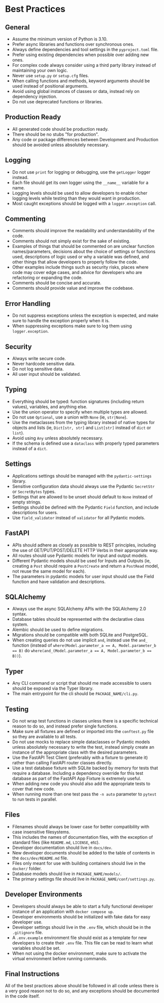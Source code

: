 # Best Practices

## General

- Assume the minimum version of Python is 3.10.
- Prefer async libraries and functions over synchronous ones.
- Always define dependencies and tool settings in the `pyproject.toml` file.
- Prefer using existing dependencies when possible over adding new ones.
- For complex code always consider using a third party library instead of maintaining your own logic.
- Never use `setup.py` or `setup.cfg` files.
- When calling functions and methods, keyword arguments should be used instead of positional arguments.
- Avoid using global instances of classes or data, instead rely on dependency injection.
- Do not use deprecated functions or libraries.

## Production Ready

- All generated code should be production ready.
- There should be no stubs "for production".
- Any code or package differences between Development and Production should be avoided unless absolutely necessary.

## Logging

- Do not use `print` for logging or debugging, use the `getLogger` logger instead.
- Each file should get its own logger using the `__name__` variable for a name.
- Logging levels should be used to allow developers to enable richer logging levels while testing than they would want in production.
- Most caught exceptions should be logged with a `logger.exception` call.

## Commenting

- Comments should improve the readability and understandability of the code.
- Comments should not simply exist for the sake of existing.
- Examples of things that should be commented on are unclear function names/parameters, decisions about the choice of settings or functions used, descriptions of logic used or why a variable was defined, and other things that allow developers to properly follow the code.
- Other examples include things such as security risks, places where code may cover edge cases, and advice for developers who are refactoring or expanding the code.
- Comments should be concise and accurate.
- Comments should provide value and improve the codebase.

## Error Handling

- Do not suppress exceptions unless the exception is expected, and make sure to handle the exception properly when it is.
- When suppressing exceptions make sure to log them using `logger.exception`.

## Security

- Always write secure code.
- Never hardcode sensitive data.
- Do not log sensitive data.
- All user input should be validated.

## Typing

- Everything should be typed: function signatures (including return values), variables, and anything else.
- Use the union operator to specify when multiple types are allowed.
- Do not use `Optional`, use a union with `None` (ie, `str|None`).
- Use the metaclasses from the typing library instead of native types for objects and lists (ie, `Dict[str, str]` and `List[str]` instead of `dict` or `list`).
- Avoid using `Any` unless absolutely necessary.
- If the schema is defined use a `dataclass` with properly typed parameters instead of a `dict`.

## Settings

- Applications settings should be managed with the `pydantic-settings` library.
- Sensitive configuration data should always use the Pydantic `SecretStr` or `SecretBytes` types.
- Settings that are allowed to be unset should default to `None` instead of empty strings.
- Settings should be defined with the Pydantic `Field` function, and include descriptions for users.
- Use `field_validator` instead of `validator` for all Pydantic models.

## FastAPI

- APIs should adhere as closely as possible to REST principles, including the use of GET/PUT/POST/DELETE HTTP Verbs in their appropriate way.
- All routes should use Pydantic models for input and output models.
- Different Pydantic models should be used for Inputs and Outputs (ie, creating a `Post` should require a `PostCreate` and return a `PostRead` model, not reuse the same model for each).
- The parameters in pydantic models for user input should use the Field function and have validation and descriptions.

## SQLAlchemy

- Always use the async SQLAlchemy APIs with the SQLAlchemy 2.0 syntax.
- Database tables should be represented with the declarative class system.
- Alembic should be used to define migrations.
- Migrations should be compatible with both SQLite and PostgreSQL.
- When creating queries do not use implicit `and`, instead use the `and_` function (instead of `where(Model.parameter_a == A, Model.parameter_b == B)` do `where(and_(Model.parameter_a == A, Model.parameter_b == B))`).

## Typer

- Any CLI command or script that should me made accessible to users should be exposed via the Typer library.
- The main entrypoint for the cli should be `PACKAGE_NAME/cli.py`.

## Testing

- Do not wrap test functions in classes unless there is a specific technical reason to do so, and instead prefer single functions.
- Make sure all fixtures are defined or imported into the `conftest.py` file so they are available to all tests.
- Do not use mocks to replace simple dataclasses or Pydantic models unless absolutely necessary to write the test, instead simply create an instance of the appropriate class with the desired parameters.
- Use the FastAPI Test Client (preferably with a fixture to generate it) rather than calling FastAPI router classes directly.
- Use a test database fixture with SQLite backed by memory for tests that require a database. Including a dependency override for this test database as part of the FastAPI App Fixture is extremely useful.
- When adding new code you should also add the appropriate tests to cover that new code.
- When running more than one test pass the `-n auto` parameter to `pytest` to run tests in parallel.

## Files

- Filenames should always be lower case for better compatibility with case insensitive filesystems.
- This includes the names of documentation files, with the exception of standard files (like `README.md`, `LICENSE`, etc).
- Developer documentation should live in `docs/dev`.
- New developer documents should be added to the table of contents in the `docs/dev/README.md` file.
- Files only meant for use with building containers should live in the `docker/` folder.
- Database models should live in `PACKAGE_NAME/models/`.
- The primary settings file should live in `PACKAGE_NAME/conf/settings.py`.

## Developer Environments

- Developers should always be able to start a fully functional developer instance of an application with `docker compose up`.
- Developer environments should be initialized with fake data for easy developer use.
- Developer settings should live in the `.env` file, which should be in the `.gitignore` file.
- A `.env.example` environment file should exist as a template for new developers to create their `.env` file. This file can be read to learn what variables should be set.
- When not using the docker environment, make sure to activate the virtual environment before running commands.

## Final Instructions

All of the best practices above should be followed in all code unless there is a very good reason not to do so, and any exceptions should be documented in the code itself.
